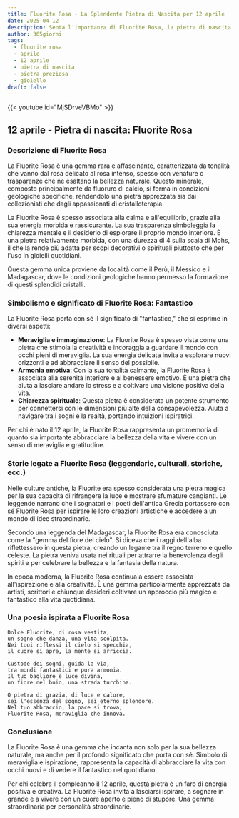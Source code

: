 ```yaml
---
title: Fluorite Rosa - La Splendente Pietra di Nascita per 12 aprile
date: 2025-04-12
description: Senta l'importanza di Fluorite Rosa, la pietra di nascita di 12 aprile che simboleggia Fantastico. Lasci che la sua bellezza e il suo significato illuminino la sua giornata.
author: 365giorni
tags:
  - fluorite rosa
  - aprile
  - 12 aprile
  - pietra di nascita
  - pietra preziosa
  - gioiello
draft: false
---
```


{{< youtube id="MjSDrveVBMo" >}}

## 12 aprile - Pietra di nascita: Fluorite Rosa

### Descrizione di Fluorite Rosa

La Fluorite Rosa è una gemma rara e affascinante, caratterizzata da tonalità che vanno dal rosa delicato al rosa intenso, spesso con venature o trasparenze che ne esaltano la bellezza naturale. Questo minerale, composto principalmente da fluoruro di calcio, si forma in condizioni geologiche specifiche, rendendolo una pietra apprezzata sia dai collezionisti che dagli appassionati di cristalloterapia.

La Fluorite Rosa è spesso associata alla calma e all'equilibrio, grazie alla sua energia morbida e rassicurante. La sua trasparenza simboleggia la chiarezza mentale e il desiderio di esplorare il proprio mondo interiore. È una pietra relativamente morbida, con una durezza di 4 sulla scala di Mohs, il che la rende più adatta per scopi decorativi o spirituali piuttosto che per l'uso in gioielli quotidiani.

Questa gemma unica proviene da località come il Perù, il Messico e il Madagascar, dove le condizioni geologiche hanno permesso la formazione di questi splendidi cristalli.

### Simbolismo e significato di Fluorite Rosa: Fantastico

La Fluorite Rosa porta con sé il significato di "fantastico," che si esprime in diversi aspetti:

- **Meraviglia e immaginazione**: La Fluorite Rosa è spesso vista come una pietra che stimola la creatività e incoraggia a guardare il mondo con occhi pieni di meraviglia. La sua energia delicata invita a esplorare nuovi orizzonti e ad abbracciare il senso del possibile.
- **Armonia emotiva**: Con la sua tonalità calmante, la Fluorite Rosa è associata alla serenità interiore e al benessere emotivo. È una pietra che aiuta a lasciare andare lo stress e a coltivare una visione positiva della vita.
- **Chiarezza spirituale**: Questa pietra è considerata un potente strumento per connettersi con le dimensioni più alte della consapevolezza. Aiuta a navigare tra i sogni e la realtà, portando intuizioni ispiratrici.

Per chi è nato il 12 aprile, la Fluorite Rosa rappresenta un promemoria di quanto sia importante abbracciare la bellezza della vita e vivere con un senso di meraviglia e gratitudine.

### Storie legate a Fluorite Rosa (leggendarie, culturali, storiche, ecc.)

Nelle culture antiche, la Fluorite era spesso considerata una pietra magica per la sua capacità di rifrangere la luce e mostrare sfumature cangianti. Le leggende narrano che i sognatori e i poeti dell'antica Grecia portassero con sé Fluorite Rosa per ispirare le loro creazioni artistiche e accedere a un mondo di idee straordinarie.

Secondo una leggenda del Madagascar, la Fluorite Rosa era conosciuta come la "gemma del fiore del cielo". Si diceva che i raggi dell'alba riflettessero in questa pietra, creando un legame tra il regno terreno e quello celeste. La pietra veniva usata nei rituali per attrarre la benevolenza degli spiriti e per celebrare la bellezza e la fantasia della natura.

In epoca moderna, la Fluorite Rosa continua a essere associata all'ispirazione e alla creatività. È una gemma particolarmente apprezzata da artisti, scrittori e chiunque desideri coltivare un approccio più magico e fantastico alla vita quotidiana.

### Una poesia ispirata a Fluorite Rosa

```
Dolce Fluorite, di rosa vestita,  
un sogno che danza, una vita scolpita.  
Nei tuoi riflessi il cielo si specchia,  
il cuore si apre, la mente si arriccia.

Custode dei sogni, guida la via,  
tra mondi fantastici e pura armonia.  
Il tuo bagliore è luce divina,  
un fiore nel buio, una strada turchina.

O pietra di grazia, di luce e calore,  
sei l'essenza del sogno, sei eterno splendore.  
Nel tuo abbraccio, la pace si trova,  
Fluorite Rosa, meraviglia che innova.
```

### Conclusione

La Fluorite Rosa è una gemma che incanta non solo per la sua bellezza naturale, ma anche per il profondo significato che porta con sé. Simbolo di meraviglia e ispirazione, rappresenta la capacità di abbracciare la vita con occhi nuovi e di vedere il fantastico nel quotidiano.

Per chi celebra il compleanno il 12 aprile, questa pietra è un faro di energia positiva e creativa. La Fluorite Rosa invita a lasciarsi ispirare, a sognare in grande e a vivere con un cuore aperto e pieno di stupore. Una gemma straordinaria per personalità straordinarie.